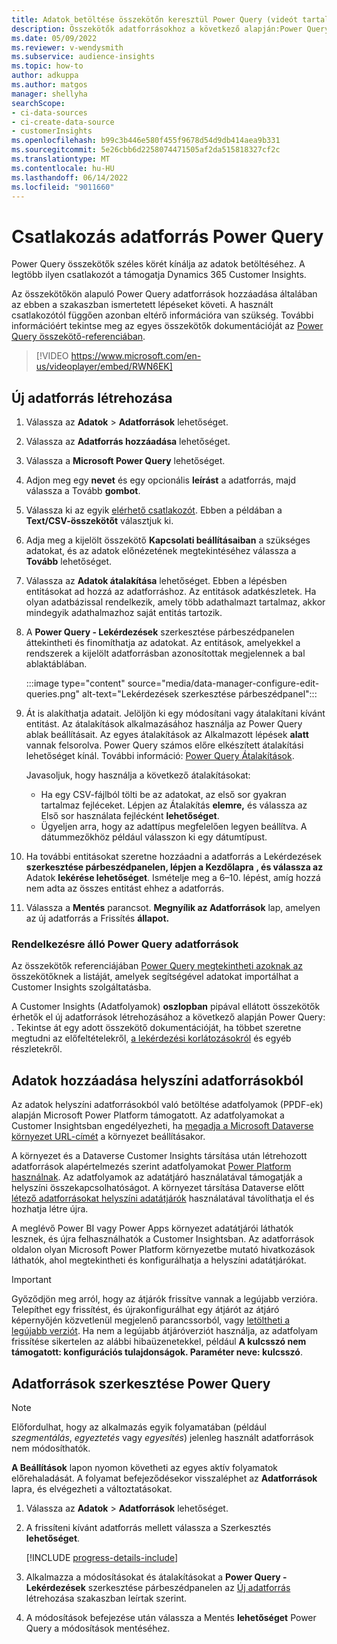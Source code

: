 ```yaml
---
title: Adatok betöltése összekötőn keresztül Power Query (videót tartalmaz)
description: Összekötők adatforrásokhoz a következő alapján:Power Query.
ms.date: 05/09/2022
ms.reviewer: v-wendysmith
ms.subservice: audience-insights
ms.topic: how-to
author: adkuppa
ms.author: matgos
manager: shellyha
searchScope:
- ci-data-sources
- ci-create-data-source
- customerInsights
ms.openlocfilehash: b99c3b446e580f455f9678d54d9db414aea9b331
ms.sourcegitcommit: 5e26cbb6d2258074471505af2da515818327cf2c
ms.translationtype: MT
ms.contentlocale: hu-HU
ms.lasthandoff: 06/14/2022
ms.locfileid: "9011660"
---
```

# <a name="connect-to-a-power-query-data-source"></a>Csatlakozás adatforrás Power Query

Power Query összekötők széles körét kínálja az adatok betöltéséhez. A legtöbb ilyen csatlakozót a támogatja Dynamics 365 Customer Insights.

Az összekötőkön alapuló Power Query adatforrások hozzáadása általában az ebben a szakaszban ismertetett lépéseket követi. A használt csatlakozótól függően azonban eltérő információra van szükség. További információért tekintse meg az egyes összekötők dokumentációját az [Power Query összekötő-referenciában](/power-query/connectors/).

> [!VIDEO https://www.microsoft.com/en-us/videoplayer/embed/RWN6EK]

## <a name="create-a-new-data-source"></a>Új adatforrás létrehozása

1. Válassza az **Adatok** > **Adatforrások** lehetőséget.

1. Válassza az **Adatforrás hozzáadása** lehetőséget.

1. Válassza a **Microsoft Power Query** lehetőséget.

1. Adjon meg egy **nevet** és egy opcionális **leírást** a adatforrás, majd válassza a Tovább **gombot**.

1. Válassza ki az egyik [elérhető csatlakozót](#available-power-query-data-sources). Ebben a példában a **Text/CSV-összekötőt** választjuk ki.

1. Adja meg a kijelölt összekötő **Kapcsolati beállításaiban** a szükséges adatokat, és az adatok előnézetének megtekintéséhez válassza a **Tovább** lehetőséget.

1. Válassza az **Adatok átalakítása** lehetőséget. Ebben a lépésben entitásokat ad hozzá az adatforráshoz. Az entitások adatkészletek. Ha olyan adatbázissal rendelkezik, amely több adathalmazt tartalmaz, akkor mindegyik adathalmazhoz saját entitás tartozik.

1. A **Power Query - Lekérdezések** szerkesztése párbeszédpanelen áttekintheti és finomíthatja az adatokat. Az entitások, amelyekkel a rendszerek a kijelölt adatforrásban azonosítottak megjelennek a bal ablaktáblában.

   :::image type="content" source="media/data-manager-configure-edit-queries.png" alt-text="Lekérdezések szerkesztése párbeszédpanel":::

1. Át is alakíthatja adatait. Jelöljön ki egy módosítani vagy átalakítani kívánt entitást. Az átalakítások alkalmazásához használja az Power Query ablak beállításait. Az egyes átalakítások az Alkalmazott lépések **alatt** vannak felsorolva. Power Query számos előre elkészített átalakítási lehetőséget kínál. További információ: [Power Query Átalakítások](/power-query/power-query-what-is-power-query#transformations).

   Javasoljuk, hogy használja a következő átalakításokat:

   - Ha egy CSV-fájlból tölti be az adatokat, az első sor gyakran tartalmaz fejléceket. Lépjen az Átalakítás **elemre,** és válassza az Első sor használata fejlécként **lehetőséget**.
   - Ügyeljen arra, hogy az adattípus megfelelően legyen beállítva. A dátummezőkhöz például válasszon ki egy dátumtípust.

1. Ha további entitásokat szeretne hozzáadni a adatforrás a Lekérdezések **szerkesztése párbeszédpanelen, lépjen a Kezdőlapra** **, és válassza az** Adatok **lekérése lehetőséget**. Ismételje meg a 6–10. lépést, amíg hozzá nem adta az összes entitást ehhez a adatforrás.

1. Válassza a **Mentés** parancsot. **Megnyílik az Adatforrások** lap, amelyen az új adatforrás a Frissítés **állapot.**

### <a name="available-power-query-data-sources"></a>Rendelkezésre álló Power Query adatforrások

Az összekötők referenciájában [Power Query megtekintheti azoknak az](/power-query/connectors/) összekötőknek a listáját, amelyek segítségével adatokat importálhat a Customer Insights szolgáltatásba.

A Customer Insights (Adatfolyamok) **oszlopban** pipával ellátott összekötők érhetők el új adatforrások létrehozásához a következő alapján Power Query: . Tekintse át egy adott összekötő dokumentációját, ha többet szeretne megtudni az előfeltételekről, [a lekérdezési korlátozásokról](/power-query/power-query-online-limits) és egyéb részletekről.

## <a name="add-data-from-on-premises-data-sources"></a>Adatok hozzáadása helyszíni adatforrásokból

Az adatok helyszíni adatforrásokból való betöltése adatfolyamok (PPDF-ek) alapján Microsoft Power Platform támogatott. Az adatfolyamokat a Customer Insightsban engedélyezheti, ha [megadja a Microsoft Dataverse környezet URL-címét](create-environment.md) a környezet beállításakor.

A környezet és a Dataverse Customer Insights társítása után létrehozott adatforrások alapértelmezés szerint adatfolyamokat [Power Platform használnak](/power-query/dataflows/overview-dataflows-across-power-platform-dynamics-365). Az adatfolyamok az adatátjáró használatával támogatják a helyszíni összekapcsolhatóságot. A környezet társítása Dataverse előtt [létező adatforrásokat helyszíni adatátjárók](/data-integration/gateway/service-gateway-app) használatával távolíthatja el és hozhatja létre újra.

A meglévő Power BI vagy Power Apps környezet adatátjárói láthatók lesznek, és újra felhasználhatók a Customer Insightsban. Az adatforrások oldalon olyan Microsoft Power Platform környezetbe mutató hivatkozások láthatók, ahol megtekintheti és konfigurálhatja a helyszíni adatátjárókat.

> [!IMPORTANT]
> Győződjön meg arról, hogy az átjárók frissítve vannak a legújabb verzióra. Telepíthet egy frissítést, és újrakonfigurálhat egy átjárót az átjáró képernyőjén közvetlenül megjelenő parancssorból, vagy [letöltheti a legújabb verziót](https://powerapps.microsoft.com/downloads/). Ha nem a legújabb átjáróverziót használja, az adatfolyam frissítése sikertelen az alábbi hibaüzenetekkel, például **A kulcsszó nem támogatott: konfigurációs tulajdonságok. Paraméter neve: kulcsszó**.

## <a name="edit-power-query-data-sources"></a>Adatforrások szerkesztése Power Query

> [!NOTE]
> Előfordulhat, hogy az alkalmazás egyik folyamatában (például *szegmentálás*, *egyeztetés* vagy *egyesítés*) jelenleg használt adatforrások nem módosíthatók.
>
> **A Beállítások** lapon nyomon követheti az egyes aktív folyamatok előrehaladását. A folyamat befejeződésekor visszaléphet az **Adatforrások** lapra, és elvégezheti a változtatásokat.

1. Válassza az **Adatok** > **Adatforrások** lehetőséget.

1. A frissíteni kívánt adatforrás mellett válassza a Szerkesztés **lehetőséget**.

   [!INCLUDE [progress-details-include](includes/progress-details-pane.md)]

1. Alkalmazza a módosításokat és átalakításokat a **Power Query - Lekérdezések** szerkesztése párbeszédpanelen az [Új adatforrás](#create-a-new-data-source) létrehozása szakaszban leírtak szerint.

1. A módosítások befejezése után válassza a Mentés **lehetőséget** Power Query a módosítások mentéséhez.

